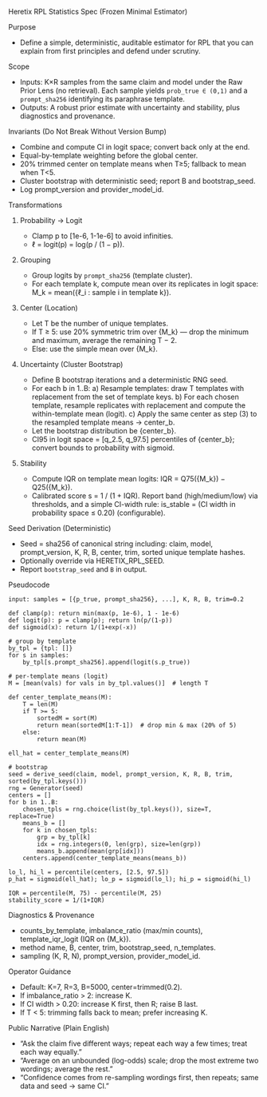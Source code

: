 Heretix RPL Statistics Spec (Frozen Minimal Estimator)

Purpose
- Define a simple, deterministic, auditable estimator for RPL that you can explain from first principles and defend under scrutiny.

Scope
- Inputs: K×R samples from the same claim and model under the Raw Prior Lens (no retrieval). Each sample yields `prob_true ∈ (0,1)` and a `prompt_sha256` identifying its paraphrase template.
- Outputs: A robust prior estimate with uncertainty and stability, plus diagnostics and provenance.

Invariants (Do Not Break Without Version Bump)
- Combine and compute CI in logit space; convert back only at the end.
- Equal-by-template weighting before the global center.
- 20% trimmed center on template means when T≥5; fallback to mean when T<5.
- Cluster bootstrap with deterministic seed; report B and bootstrap_seed.
- Log prompt_version and provider_model_id.

Transformations
1) Probability → Logit
   - Clamp p to [1e-6, 1-1e-6] to avoid infinities.
   - ℓ = logit(p) = log(p / (1 − p)).

2) Grouping
   - Group logits by `prompt_sha256` (template cluster).
   - For each template k, compute mean over its replicates in logit space:
     M_k = mean({ℓ_i : sample i in template k}).

3) Center (Location)
   - Let T be the number of unique templates.
   - If T ≥ 5: use 20% symmetric trim over {M_k} — drop the minimum and maximum, average the remaining T − 2.
   - Else: use the simple mean over {M_k}.

4) Uncertainty (Cluster Bootstrap)
   - Define B bootstrap iterations and a deterministic RNG seed.
   - For each b in 1..B:
     a) Resample templates: draw T templates with replacement from the set of template keys.
     b) For each chosen template, resample replicates with replacement and compute the within-template mean (logit).
     c) Apply the same center as step (3) to the resampled template means → center_b.
   - Let the bootstrap distribution be {center_b}.
   - CI95 in logit space = [q_2.5, q_97.5] percentiles of {center_b}; convert bounds to probability with sigmoid.

5) Stability
   - Compute IQR on template mean logits: IQR = Q75({M_k}) − Q25({M_k}).
   - Calibrated score s = 1 / (1 + IQR). Report band (high/medium/low) via thresholds, and a simple CI-width rule:
     is_stable = (CI width in probability space ≤ 0.20) (configurable).

Seed Derivation (Deterministic)
- Seed = sha256 of canonical string including: claim, model, prompt_version, K, R, B, center, trim, sorted unique template hashes.
- Optionally override via HERETIX_RPL_SEED.
- Report `bootstrap_seed` and `B` in output.

Pseudocode
```
input: samples = [{p_true, prompt_sha256}, ...], K, R, B, trim=0.2

def clamp(p): return min(max(p, 1e-6), 1 - 1e-6)
def logit(p): p = clamp(p); return ln(p/(1-p))
def sigmoid(x): return 1/(1+exp(-x))

# group by template
by_tpl = {tpl: []}
for s in samples:
    by_tpl[s.prompt_sha256].append(logit(s.p_true))

# per-template means (logit)
M = [mean(vals) for vals in by_tpl.values()]  # length T

def center_template_means(M):
    T = len(M)
    if T >= 5:
        sortedM = sort(M)
        return mean(sortedM[1:T-1])  # drop min & max (20% of 5)
    else:
        return mean(M)

ell_hat = center_template_means(M)

# bootstrap
seed = derive_seed(claim, model, prompt_version, K, R, B, trim, sorted(by_tpl.keys()))
rng = Generator(seed)
centers = []
for b in 1..B:
    chosen_tpls = rng.choice(list(by_tpl.keys()), size=T, replace=True)
    means_b = []
    for k in chosen_tpls:
        grp = by_tpl[k]
        idx = rng.integers(0, len(grp), size=len(grp))
        means_b.append(mean(grp[idx]))
    centers.append(center_template_means(means_b))

lo_l, hi_l = percentile(centers, [2.5, 97.5])
p_hat = sigmoid(ell_hat); lo_p = sigmoid(lo_l); hi_p = sigmoid(hi_l)

IQR = percentile(M, 75) - percentile(M, 25)
stability_score = 1/(1+IQR)
```

Diagnostics & Provenance
- counts_by_template, imbalance_ratio (max/min counts), template_iqr_logit (IQR on {M_k}).
- method name, B, center, trim, bootstrap_seed, n_templates.
- sampling (K, R, N), prompt_version, provider_model_id.

Operator Guidance
- Default: K=7, R=3, B=5000, center=trimmed(0.2).
- If imbalance_ratio > 2: increase K.
- If CI width > 0.20: increase K first, then R; raise B last.
- If T < 5: trimming falls back to mean; prefer increasing K.

Public Narrative (Plain English)
- “Ask the claim five different ways; repeat each way a few times; treat each way equally.”
- “Average on an unbounded (log-odds) scale; drop the most extreme two wordings; average the rest.”
- “Confidence comes from re-sampling wordings first, then repeats; same data and seed → same CI.”

